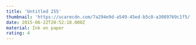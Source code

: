 ```yaml
---
title: 'Untitled 255'
thumbnail: 'https://ucarecdn.com/7a294e9d-a549-45ed-b5c0-a3089769c1f5/'
date: 2015-06-22T20:52:18.000Z
material: Ink on paper
rating: 4
---
```

